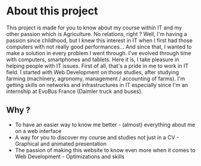 # About this project

This project is made for you to know about my course within IT and my other passion which is Agriculture.
No relations, right ?
Well, I'm having a passion since childhood, but I knew this interest in IT when I first had those computers with not really good performances... And since that, I wanted to make a solution in every problem I went through. I've evolved through time with computers, smartphones and tablets. Here it is, I take pleasure in helping people with IT issues. First of all, that's a pride in me to work in IT field. I started with Web Development on those studies, after studying farming (machinery, agronomy, management / accounting of farms). I'm getting skills on networks and infrastructures in IT especially since I'm an internship at EvoBus France (Daimler truck and buses).

## Why ?

- To have an easier way to know me better - (almost) everything about me on a web interface
- A way for you to discover my course and studies not just in a CV - Graphical and animated presentation
- The passion of making this website to know even more when it comes to Web Development - Optimizations and skills